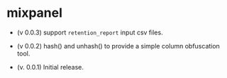# mixpanel

- (v 0.0.3) support `retention_report` input csv files.

- (v 0.0.2) hash() and unhash() to provide a simple column obfuscation
  tool.

- (v. 0.0.1) Initial release.
